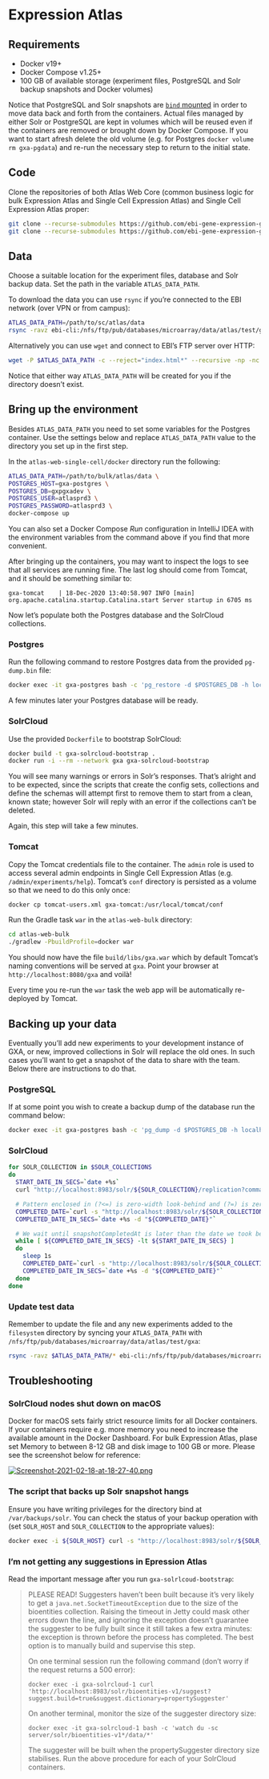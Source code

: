 # Expression Atlas

## Requirements
- Docker v19+
- Docker Compose v1.25+
- 100 GB of available storage (experiment files, PostgreSQL and Solr backup snapshots and Docker volumes)

Notice that PostgreSQL and Solr snapshots are [`bind` mounted](https://docs.docker.com/storage/bind-mounts/) in order
to move data back and forth from the containers. Actual files managed by either Solr or PostgreSQL are kept in volumes
which will be reused even if the containers are removed or brought down by Docker Compose. If you want to start afresh
delete the old volume (e.g. for Postgres `docker volume rm gxa-pgdata`) and re-run the necessary step to return to the
initial state.

## Code
Clone the repositories of both Atlas Web Core (common business logic for bulk Expression Atlas and Single Cell
Expression Atlas) and Single Cell Expression Atlas proper:
```bash
git clone --recurse-submodules https://github.com/ebi-gene-expression-group/atlas-web-core.git && \
git clone --recurse-submodules https://github.com/ebi-gene-expression-group/atlas-web-bulk.git
```

## Data
Choose a suitable location for the experiment files, database and Solr backup data. Set the path in the variable
`ATLAS_DATA_PATH`.

To download the data you can use `rsync` if you’re connected to the EBI network (over VPN or from campus):
```bash
ATLAS_DATA_PATH=/path/to/sc/atlas/data 
rsync -ravz ebi-cli:/nfs/ftp/pub/databases/microarray/data/atlas/test/gxa/* $ATLAS_DATA_PATH
```

Alternatively you can use `wget` and connect to EBI’s FTP server over HTTP:
```bash
wget -P $ATLAS_DATA_PATH -c --reject="index.html*" --recursive -np -nc -nH --cut-dirs=7 --random-wait --wait 1 -e robots=off http://ftp.ebi.ac.uk/pub/databases/microarray/data/atlas/test/gxa/
```

Notice that either way `ATLAS_DATA_PATH` will be created for you if the directory doesn’t exist.

## Bring up the environment
Besides `ATLAS_DATA_PATH` you need to set some variables for the Postgres container. Use the settings below and replace
`ATLAS_DATA_PATH` value to the directory you set up in the first step.

In the `atlas-web-single-cell/docker` directory run the following:
```bash
ATLAS_DATA_PATH=/path/to/bulk/atlas/data \
POSTGRES_HOST=gxa-postgres \
POSTGRES_DB=gxpgxadev \
POSTGRES_USER=atlasprd3 \
POSTGRES_PASSWORD=atlasprd3 \
docker-compose up
```

You can also set a Docker Compose *Run* configuration in IntelliJ IDEA with the environment variables from the command
above if you find that more convenient.

After bringing up the containers, you may want to inspect the logs to see that all services are running fine. The last
log should come from Tomcat, and it should be something similar to:
```
gxa-tomcat    | 18-Dec-2020 13:40:58.907 INFO [main] org.apache.catalina.startup.Catalina.start Server startup in 6705 ms
```

Now let’s populate both the Postgres database and the SolrCloud collections.

### Postgres
Run the  following command to restore Postgres data from the provided `pg-dump.bin` file:
```bash
docker exec -it gxa-postgres bash -c 'pg_restore -d $POSTGRES_DB -h localhost -p 5432 -U $POSTGRES_USER --clean /var/backups/postgresql/pg-dump.bin'
```

A few minutes later your Postgres database will be ready.

### SolrCloud
Use the provided `Dockerfile` to bootstrap SolrCloud:
```bash
docker build -t gxa-solrcloud-bootstrap .
docker run -i --rm --network gxa gxa-solrcloud-bootstrap
```

You will see many warnings or errors in Solr’s responses. That’s alright and to be expected, since the scripts that
create the config sets, collections and define the schemas will attempt first to remove them to start from a clean,
known state; however Solr will reply with an error if the collections can’t be deleted.

Again, this step will take a few minutes.

### Tomcat
Copy the Tomcat credentials file to the container. The `admin` role is used to access several admin endpoints in Single
Cell Expression Atlas (e.g. `/admin/experiments/help`). Tomcat’s `conf` directory is persisted as a volume so that we
need to do this only once:
```bash
docker cp tomcat-users.xml gxa-tomcat:/usr/local/tomcat/conf
```

Run the Gradle task `war` in the `atlas-web-bulk` directory:
```bash
cd atlas-web-bulk
./gradlew -PbuildProfile=docker war
```

You should now have the file `build/libs/gxa.war` which by default Tomcat’s naming conventions will be served at
`gxa`. Point your browser at `http://localhost:8080/gxa` and voilà!

Every time you re-run the `war` task the web app will be automatically re-deployed by Tomcat.

## Backing up your data
Eventually you’ll add new experiments to your development instance of GXA, or new, improved collections in Solr will
replace the old ones. In such cases you’ll want to get a snapshot of the data to share with the team. Below there are
instructions to do that.

### PostgreSQL
If at some point you wish to create a backup dump of the database run the command below:
```bash
docker exec -it gxa-postgres bash -c 'pg_dump -d $POSTGRES_DB -h localhost -p 5432 -U $POSTGRES_USER -f /var/backups/postgresql/pg-dump.bin -F c -n $POSTGRES_USER -t $POSTGRES_USER.* -T *flyway*'
```

### SolrCloud
```bash
for SOLR_COLLECTION in $SOLR_COLLECTIONS
do
  START_DATE_IN_SECS=`date +%s`
  curl "http://localhost:8983/solr/${SOLR_COLLECTION}/replication?command=backup&location=/var/backups/solr&name=${SOLR_COLLECTION}"

  # Pattern enclosed in (?<=) is zero-width look-behind and (?=) is zero-width look-ahead, we match everything in between
  COMPLETED_DATE=`curl -s "http://localhost:8983/solr/${SOLR_COLLECTION}/replication?command=details" | grep -oP '(?<="snapshotCompletedAt",").*(?=")'`
  COMPLETED_DATE_IN_SECS=`date +%s -d "${COMPLETED_DATE}"`

  # We wait until snapshotCompletedAt is later than the date we took before issuing the backup operation
  while [ ${COMPLETED_DATE_IN_SECS} -lt ${START_DATE_IN_SECS} ]
  do
    sleep 1s
    COMPLETED_DATE=`curl -s "http://localhost:8983/solr/${SOLR_COLLECTION}/replication?command=details" | grep -oP '(?<="snapshotCompletedAt",").*(?=")'`
    COMPLETED_DATE_IN_SECS=`date +%s -d "${COMPLETED_DATE}"`
  done
done
```

### Update test data
Remember to update the file and any new experiments added to the `filesystem` directory by syncing your
`ATLAS_DATA_PATH` with `/nfs/ftp/pub/databases/microarray/data/atlas/test/gxa`:
```bash
rsync -ravz $ATLAS_DATA_PATH/* ebi-cli:/nfs/ftp/pub/databases/microarray/data/atlas/test/gxa/
```

## Troubleshooting

### SolrCloud nodes shut down on macOS
Docker for macOS sets fairly strict resource limits for all Docker containers. If your containers require e.g. more
memory you need to increase the available amount in the Docker Dashboard. For bulk Expression Atlas, plase set Memory
to between 8-12 GB and disk image to 100 GB or more. Please see the screenshot below for reference:

[![Screenshot-2021-02-18-at-18-27-40.png](https://i.postimg.cc/ZRjZR9Lh/Screenshot-2021-02-18-at-18-27-40.png)](https://postimg.cc/627FbpSH)

### The script that backs up Solr snapshot hangs
Ensure you have writing privileges for the directory bind at `/var/backups/solr`. You can check the status of your
backup operation with (set `SOLR_HOST` and `SOLR_COLLECTION` to the appropriate values):
```bash
docker exec -i ${SOLR_HOST} curl -s "http://localhost:8983/solr/${SOLR_COLLECTION}/replication?command=details"
```
### I’m not getting any suggestions in Epression Atlas
Read the important message after you run `gxa-solrlcoud-bootstrap`:
> PLEASE READ!
> Suggesters haven’t been built because it’s very likely to get a `java.net.SocketTimeoutException` due
> to the size of the bioentities collection. Raising the timeout in Jetty could mask other errors down
> the line, and ignoring the exception doesn’t guarantee the suggester to be fully built since it still
> takes a few extra minutes: the exception is thrown before the process has completed.
> The best option is to manually build and supervise this step.
> 
> On one terminal session run the following command (don’t worry if the request returns a 500 error):
>
> `docker exec -i gxa-solrcloud-1 curl 'http://localhost:8983/solr/bioentities-v1/suggest?suggest.build=true&suggest.dictionary=propertySuggester'`
> 
> On another terminal, monitor the size of the suggester directory size:
>
> `docker exec -it gxa-solrcloud-1 bash -c 'watch du -sc server/solr/bioentities-v1*/data/*'`
> 
> The suggester will be built when the propertySuggester directory size stabilises.
> Run the above procedure for each of your SolrCloud containers.
 
